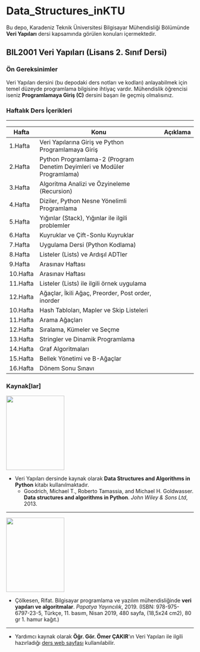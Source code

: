 # Data_Structures_inKTU
Bu depo, Karadeniz Teknik Üniversitesi Bilgisayar Mühendisliği Bölümünde **Veri Yapıları** dersi kapsamında görülen konuları içermektedir.

## BIL2001 Veri Yapıları (Lisans 2. Sınıf Dersi)
### Ön Gereksinimler
Veri Yapıları dersini (bu depodaki ders notları ve kodları) anlayabilmek için temel düzeyde programlama bilgisine ihtiyaç vardır. Mühendislik öğrencisi iseniz **Programlamaya Giriş (C)** dersini başarı ile geçmiş olmalısınız.

### Haftalık Ders İçerikleri
---
**Hafta** | **Konu** | **Açıklama**
--------- | -------- | ------------
1.Hafta | Veri Yapılarına Giriş ve Python Programlamaya Giriş | 
2.Hafta | Python Programlama-2 (Program Denetim Deyimleri ve Modüler Programlama) |  
3.Hafta | Algoritma Analizi ve Özyineleme (Recursion) | 
4.Hafta | Diziler, Python Nesne Yönelimli Programlama | 
5.Hafta | Yığınlar (Stack), Yığınlar ile ilgili problemler  | 
6.Hafta | Kuyruklar ve Çift-Sonlu Kuyruklar | 
7.Hafta | Uygulama Dersi (Python Kodlama) |
8.Hafta | Listeler (Lists) ve Ardışıl ADTler | 
9.Hafta | Arasınav Haftası | 
10.Hafta | Arasınav Haftası | 
11.Hafta | Listeler (Lists) ile ilgili örnek uygulama | 
12.Hafta | Ağaçlar, İkili Ağaç, Preorder, Post order, inorder | 
10.Hafta | Hash Tabloları, Mapler ve Skip Listeleri | 
11.Hafta | Arama Ağaçları | 
12.Hafta | Sıralama, Kümeler ve Seçme | 
13.Hafta | Stringler ve Dinamik Programlama | 
14.Hafta | Graf Algoritmaları | 
15.Hafta | Bellek Yönetimi ve B-Ağaçlar | 
16.Hafta | Dönem Sonu Sınavı | 

### Kaynak[lar]
<img src="https://images-na.ssl-images-amazon.com/images/I/61KBExHOcRL._SX379_BO1,204,203,200_.jpg" width="156" height="200">

* Veri Yapıları dersinde kaynak olarak **Data Structures and Algorithms in Python** kitabı kullanılmaktadır.
  * Goodrich, Michael T., Roberto Tamassia, and Michael H. Goldwasser. **Data structures and algorithms in Python**. *John Wiley & Sons Ltd*, 2013.

<hr>

<img src="https://www.tdk.com.tr/images_buyuk/f96/Veri-Yapilari-ve-Algoritmalar_96_1.jpg" width="156" height="200">

* Çölkesen, Rifat. Bilgisayar programlama ve yazılım mühendisliğinde **veri yapıları ve algoritmalar**. *Papatya Yayıncılık*, 2019. (ISBN: 978-975-6797-23-5, Türkçe, 11. basım, Nisan 2019, 480 sayfa, (18,5x24 cm2), 80 gr 1. hamur kağıt.)

<hr>

* Yardımcı kaynak olarak **Öğr. Gör. Ömer ÇAKIR**'ın Veri Yapıları ile ilgili hazırladığı [ders web sayfası](https://ceng2.ktu.edu.tr/~cakir/veri_yapilari.html) kullanılabilir.
